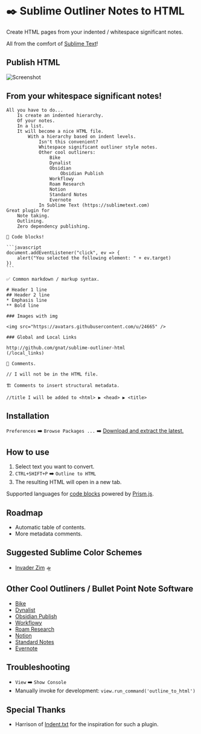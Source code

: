 # ✒️ Sublime Outliner Notes to HTML
Create HTML pages from your indented / whitespace significant notes.

All from the comfort of [Sublime Text](https://www.sublimetext.com/)!

## Publish HTML

![Screenshot](https://user-images.githubusercontent.com/24665/169287961-c3ba086c-72d1-41df-a8b9-e37426957fba.png)


## From your whitespace significant notes!

````
All you have to do...
    Is create an indented hierarchy.
    Of your notes.
    In a list.
    It will become a nice HTML file.
        With a hierarchy based on indent levels.
            Isn't this convenient?
            Whitespace significant outliner style notes.
            Other cool outliners:
                Bike
                Dynalist
                Obsidian
                    Obsidian Publish
                Workflowy
                Roam Research
                Notion
                Standard Notes
                Evernote
            In Sublime Text (https://sublimetext.com)
Great plugin for
    Note taking.
    Outlining.
    Zero dependency publishing.

🚧 Code blocks!

```javascript
document.addEventListener("click", ev => {
    alert("You selected the following element: " + ev.target)
})
```

✅ Common markdown / markup syntax.

# Header 1 line
## Header 2 line
* Emphasis line
** Bold line

### Images with img

<img src="https://avatars.githubusercontent.com/u/24665" />

### Global and Local Links

http://github.com/gnat/sublime-outliner-html
(/local_links)

💬 Comments.

// I will not be in the HTML file.

🏗️ Comments to insert structural metadata.

//title I will be added to <html> ▶️ <head> ▶️ <title>
````

## Installation

`Preferences` ➡️ `Browse Packages ...` ➡️ [Download and extract the latest.](https://github.com/gnat/sublime-outliner-html/archive/refs/heads/main.zip)

## How to use

1. Select text you want to convert.
2. `CTRL+SHIFT+P` ➡️ `Outline to HTML`
3. The resulting HTML will open in a new tab.

Supported languages for [code blocks](https://prismjs.com/#supported-languages) powered by [Prism.js](https://prismjs.com).

## Roadmap

* Automatic table of contents.
* More metadata comments.

## Suggested Sublime Color Schemes

* [Invader Zim](https://github.com/gnat/sublime-invader-zim) 🛸

## Other Cool Outliners / Bullet Point Note Software

* [Bike](https://www.hogbaysoftware.com/bike/)
* [Dynalist](https://dynalist.io/)
* [Obsidian Publish](https://obsidian.md/publish)
* [Workflowy](https://workflowy.com/)
* [Roam Research](https://roamresearch.com/)
* [Notion](https://www.notion.so/)
* [Standard Notes](https://standardnotes.com/)
* [Evernote](https://www.evernote.com/)

## Troubleshooting

* `View` ➡️ `Show Console`
* Manually invoke for development: `view.run_command('outline_to_html')`

## Special Thanks

* Harrison of [Indent.txt](https://github.com/Harrison-M/indent.txt) for the inspiration for such a plugin.
